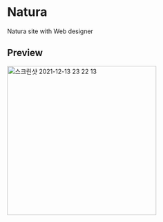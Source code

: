# Natura
Natura site with Web designer

## Preview
<img width="345" alt="스크린샷 2021-12-13 23 22 13" src="https://user-images.githubusercontent.com/75884943/145829616-30b0e7b8-a2f3-4cbc-8511-220c0e9edd22.png">
